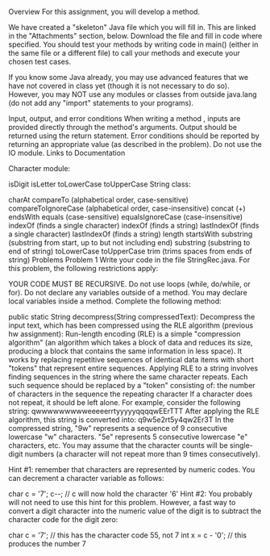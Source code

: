 Overview
For this assignment, you will develop a method.

We have created a "skeleton" Java file which you will fill in. This are linked in the "Attachments" section, below. Download the file and fill in code where specified. You should test your methods by writing code in main() (either in the same file or a different file) to call your methods and execute your chosen test cases.

If you know some Java already, you may use advanced features that we have not covered in class yet (though it is not necessary to do so). However, you may NOT use any modules or classes from outside java.lang (do not add any "import" statements to your programs).

Input, output, and error conditions
When writing a method , inputs are provided directly through the method's arguments. Output should be returned using the return statement. Error conditions should be reported by returning an appropriate value (as described in the problem). Do not use the IO module.
Links to Documentation

Character module:

isDigit
isLetter
toLowerCase
toUpperCase
String class:

charAt
compareTo (alphabetical order, case-sensitive)
compareToIgnoreCase (alphabetical order, case-insensitive)
concat (+)
endsWith
equals (case-sensitive)
equalsIgnoreCase (case-insensitive)
indexOf (finds a single character)
indexOf (finds a string)
lastIndexOf (finds a single character)
lastIndexOf (finds a string)
length
startsWith
substring (substring from start, up to but not including end)
substring (substring to end of string)
toLowerCase
toUpperCase
trim (trims spaces from ends of string)
Problems
Problem 1
Write your code in the file StringRec.java. For this problem, the following restrictions apply:

YOUR CODE MUST BE RECURSIVE.
Do not use loops (while, do/while, or for).
Do not declare any variables outside of a method. You may declare local variables inside a method.
Complete the following method:

public static String decompress(String compressedText): Decompress the input text, which has been compressed using the RLE algorithm (previous hw assignment):
 Run-length encoding (RLE) is a simple "compression algorithm" (an algorithm which takes a block of data and reduces its size, producing a block that contains the same information in less space). It works by replacing repetitive sequences of identical data items with short "tokens" that represent entire sequences. Applying RLE to a string involves finding sequences in the string where the same character repeats. Each such sequence should be replaced by a "token" consisting of:
the number of characters in the sequence
the repeating character
If a character does not repeat, it should be left alone. For example, consider the following string:
qwwwwwwwwweeeeerrtyyyyyqqqqwEErTTT
After applying the RLE algorithm, this string is converted into:
q9w5e2rt5y4qw2Er3T
In the compressed string, "9w" represents a sequence of 9 consecutive lowercase "w" characters. "5e" represents 5 consecutive lowercase "e" characters, etc.
You may assume that the character counts will be single-digit numbers (a character will not repeat more than 9 times consecutively).

Hint #1: remember that characters are represented by numeric codes. You can decrement a character variable as follows:

char c = '7';
c--;           // c will now hold the character '6'
Hint #2: You probably will not need to use this hint for this problem. However, a fast way to convert a digit character into the numeric value of the digit is to subtract the character code for the digit zero:

char c = '7';    // this has the character code 55, not 7
int x = c - '0'; // this produces the number 7


